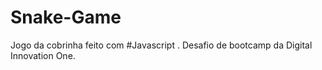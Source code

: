 # Snake-Game
Jogo da cobrinha feito com #Javascript . Desafio de bootcamp da Digital Innovation One.
